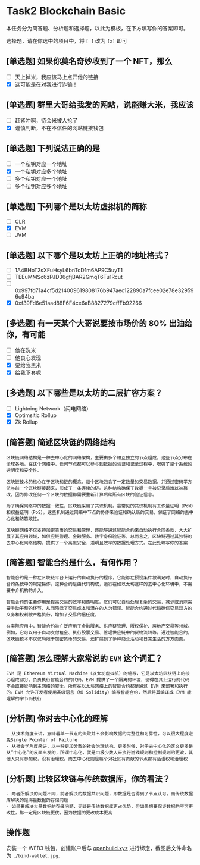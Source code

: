 # Task2 Blockchain Basic

本任务分为简答题、分析题和选择题，以此为模板，在下方填写你的答案即可。

选择题，请在你选中的项目中，将 `[ ]` 改为 `[x]` 即可

## [单选题] 如果你莫名奇妙收到了一个 NFT，那么

- [ ]  天上掉米，我应该马上点开他的链接
- [X]  这可能是在对我进行诈骗！

## [单选题] 群里大哥给我发的网站，说能赚大米，我应该

- [ ]  赶紧冲啊，待会米被人抢了
- [X]  谨慎判断，不在不信任的网站链接钱包

## [单选题] 下列说法正确的是

- [ ]  一个私钥对应一个地址
- [X]  一个私钥对应多个地址
- [ ]  多个私钥对应一个地址
- [ ]  多个私钥对应多个地址

## [单选题] 下列哪个是以太坊虚拟机的简称

- [ ]  CLR
- [X]  EVM
- [ ]  JVM

## [单选题] 以下哪个是以太坊上正确的地址格式？

- [ ]  1A4BHoT2sXFuHsyL6bnTcD1m6AP9C5uyT1
- [ ]  TEEuMMSc6zPJD36gfjBAR2GmqT6Tu1Rcut
- [ ]  0x997fd71a4cf5d214009619808176b947aec122890a7fcee02e78e329596c94ba
- [X]  0xf39Fd6e51aad88F6F4ce6aB8827279cffFb92266

## [多选题] 有一天某个大哥说要按市场价的 80% 出油给你，有可能

- [ ]  他在洗米
- [ ]  他良心发现
- [X]  要给我黒米
- [X]  给我下套呢

## [多选题] 以下哪些是以太坊的二层扩容方案？

- [ ]  Lightning Network（闪电网络）
- [X]  Optimsitic Rollup
- [X]  Zk Rollup

## [简答题] 简述区块链的网络结构

```
区块链网络结构是一种去中心化的网络架构，主要由多个相互独立的节点组成，这些节点分布在全球各地。在这个网络中，任何节点都可以参与到数据的验证和记录过程中，增强了整个系统的透明度和安全性。

区块链技术的核心在于区块和链的概念。每个区块包含了一定数量的交易数据，并通过密码学方法与前一个区块链接起来，形成了一条连续的链。这种结构确保了数据一旦被记录后难以被篡改，因为修改任何一个区块的数据都需要重新计算后续所有区块的验证信息。

为了确保网络中的数据一致性，区块链采用了共识机制。最常见的共识机制有工作量证明（PoW）和权益证明（PoS）。这些机制通过网络中节点的协作来验证和确认新的交易，保证了网络的去中心化和防篡改性。

区块链网络不仅支持加密货币的交易和管理，还能够通过智能合约来自动执行合同条款，大大扩展了其应用领域，如供应链管理、金融服务、数字身份验证等。总而言之，区块链通过其独特的去中心化网络结构，提供了一个高度安全、透明且效率的数据处理方式。在此处填写你的答案
```

## [简答题] 智能合约是什么，有何作用？

```
智能合约是一种在区块链平台上运行的自动执行的程序，它能够在预设条件被满足时，自动执行合约条款中的规定操作。这种合约是由代码构成，运行在如以太坊这样的去中心化环境中，不需要中介机构的介入。

智能合约的主要作用是提高交易的效率和透明度。它们可以自动处理复杂的交易，减少或消除需要手动干预的环节，从而降低了交易成本和潜在的人为错误。智能合约通过代码确保交易双方的义务和权利被严格执行，增加了交易的信任度。

在实际应用中，智能合约被广泛应用于金融服务、供应链管理、版权保护、房地产交易等领域。例如，它可以用于自动支付租金、执行股票交易、管理供应链中的货物流转等。通过智能合约，区块链技术不仅仅局限于加密货币的交易，还扩展到了多种商业活动和日常生活的方方面面。
```

## [简答题] 怎么理解大家常说的 `EVM` 这个词汇？

```
EVM 是 Ethereum Virtual Machine（以太坊虚拟机）的缩写，它是以太坊区块链上的核心组成部分，负责执行智能合约的代码。EVM 提供了一个隔离的环境，使得在其上运行的代码不会直接影响到主网络的安全。所有在以太坊网络上的智能合约都是通过 EVM 来部署和执行的。EVM 允许开发者使用高级语言（如 Solidity）编写智能合约，然后将其编译成 EVM 能理解的字节码执行
```

## [分析题] 你对去中心化的理解

```1.
- 从技术角度来讲，意味着单一节点的失败并不会影响数据的完整性和可靠性，可以很大程度避免Single Pointer of Failure
- 从社会学角度来讲，以一种更加分散的社会治理结构。更多时候，对于去中心化的定义更多是从“中心化”的反面出发的，所谓中心化，就是由极少数人来执行游戏规则和控制规则的更改，其他人只有参加权，没有治理权。而去中心化则是每个对社区有贡献的节点都有话语权和治理权
```

## [分析题] 比较区块链与传统数据库，你的看法？

```
- 两者所解决的问题不同，前者解决的数据共识问题，即数据是否得到了节点认可，而传统数据库解决的是海量数据的存储问题
- 如果要解决大量数据的存储问题，无疑是传统数据库更占优势，但如果想要保证数据的不可更改性，那一定是区块链更优，因为数据的更改成本更高
```

## 操作题

安装一个 WEB3 钱包，创建账户后与 [openbuild.xyz](https://openbuild.xyz/profile) 进行绑定，截图后文件命名为 `./bind-wallet.jpg`.
